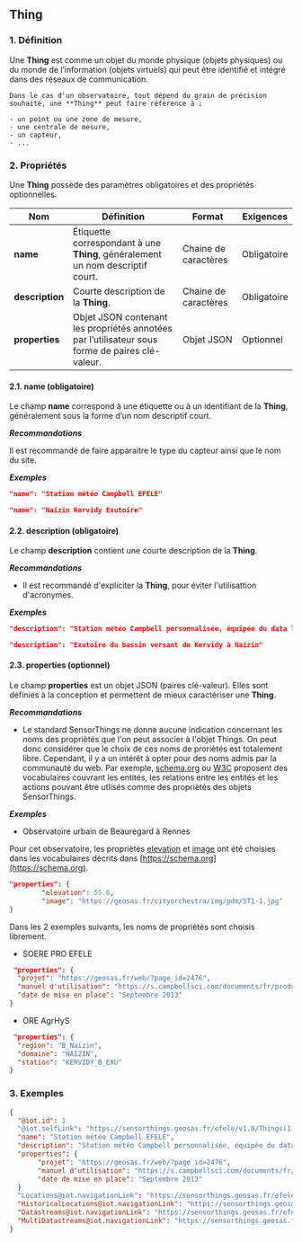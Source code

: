 ## Thing

### 1. Définition

Une **Thing** est comme un objet du monde physique (objets physiques) ou du monde de l’information (objets virtuels) qui peut être identifié et intégré dans des réseaux de communication.

```{tip}
Dans le cas d'un observatoire, tout dépend du grain de précision souhaité, une **Thing** peut faire référence à :

- un point ou une zone de mesure,
- une centrale de mesure,
- un capteur,
- ...
```

### **2. Propriétés**

Une **Thing** possède des paramètres obligatoires et des propriétés optionnelles.

| Nom             | Définition                                                                                      | Format               | Exigences   |
| --------------- | ----------------------------------------------------------------------------------------------- | -------------------- | ----------- |
| **name**        | Étiquette correspondant à une **Thing**, généralement un nom descriptif court.                  | Chaine de caractères | Obligatoire |
| **description** | Courte description de la **Thing**.                                                             | Chaine de caractères | Obligatoire |
| **properties**  | Objet JSON contenant les propriétés annotées par l’utilisateur sous forme de paires clé-valeur. | Objet JSON           | Optionnel   |

#### 2.1. name (obligatoire)

Le champ **name** correspond à une étiquette ou à un identifiant de la **Thing**, généralement sous la forme d’un nom descriptif court.

**_Recommandations_**

Il est recommandé de faire apparaitre le type du capteur ainsi que le nom du site.

**_Exemples_**

```json
"name": "Station météo Campbell EFELE"
```
```json
"name": "Naizin Kervidy Exutoire"
```
#### 2.2. description (obligatoire)

Le champ **description** contient une courte description de la **Thing**.

**_Recommandations_**

- Il est recommandé d'expliciter la **Thing**, pour éviter l'utilisattion d'acronymes.

**_Exemples_**

```json
"description": "Station météo Campbell personnalisée, équipée du data logger Campbell CR1000"
```
```json
"description": "Exutoire du bassin versant de Kervidy à Naizin"
```

#### 2.3. properties (optionnel)

Le champ **properties** est un objet JSON (paires clé-valeur). Elles sont définies à la conception et permettent de mieux caractériser une **Thing**.

**_Recommandations_**

- Le standard SensorThings ne donne aucune indication concernant les noms des propriètés que l'on peut associer à l'objet Things. On peut donc considérer que le choix de ces noms de proriètés est totalement libre. Cependant, il y a un intérêt à opter pour des noms admis par la communauté du web. Par exemple, [schema.org](https://schema.org/Thing) ou [W3C](https://www.w3.org/TR/vocab-ssn/) proposent des vocabulaires couvrant les entités, les relations entre les entités et les actions pouvant être utlisés comme des propriètés des objets SensorThings.

**_Exemples_**
- Observatoire urbain de Beauregard à Rennes

Pour cet observatoire, les propriètés [elevation](https://schema.org/elevation) et [image](https://schema.org/image) ont été choisies dans les vocabulaires décrits dans [https://schema.org](https://schema.org). 

```json
"properties": {
        "elevation": 55.6,
        "image": "https://geosas.fr/cityorchestra/img/pdm/ST1-1.jpg"
}
```

Dans les 2 exemples suivants, les noms de propriètés sont choisis librement.

- SOERE PRO EFELE

```json
 "properties": {
  "projet": "https://geosas.fr/web/?page_id=2476",
  "manuel d'utilisation": "https://s.campbellsci.com/documents/fr/product-brochures/b_cr1000.pdf",
  "date de mise en place": "Septembre 2013"
}
```

- ORE AgrHyS

```json
 "properties": {
  "region": "B_Naizin",
  "domaine": "NAIZIN",
  "station": "KERVIDY_B_EXU"
}
```

### 3. Exemples

```json
{
  "@iot.id": 1
  "@iot.selfLink": "https://sensorthings.geosas.fr/efele/v1.0/Things(1)",
  "name": "Station météo Campbell EFELE",
  "description": "Station météo Campbell personnalisée, équipée du data logger Campbell CR1000 ",
  "properties": {
       "projet": "https://geosas.fr/web/?page_id=2476",
       "manuel d'utilisation": "https://s.campbellsci.com/documents/fr/product-brochures/b_cr1000.pdf",
       "date de mise en place": "Septembre 2013"
  }
  "Locations@iot.navigationLink": "https://sensorthings.geosas.fr/efele/v1.0/Things(1)/Locations",
  "HistoricalLocations@iot.navigationLink": "https://sensorthings.geosas.fr/efele/v1.0/Things(1)/HistoricalLocations",
  "Datastreams@iot.navigationLink": "https://sensorthings.geosas.fr/efele/v1.0/Things(1)/Datastreams",
  "MultiDatastreams@iot.navigationLink": "https://sensorthings.geosas.fr/efele/v1.0/Things(1)/MultiDatastreams"
}
```
